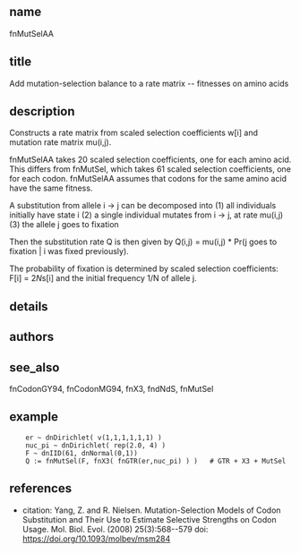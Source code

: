 ## name
fnMutSelAA

## title
Add mutation-selection balance to a rate matrix -- fitnesses on amino acids

## description
Constructs a rate matrix from scaled selection coefficients w[i] and
mutation rate matrix mu(i,j).

fnMutSelAA takes 20 scaled selection coefficients, one for each amino acid.
This differs from fnMutSel, which takes 61 scaled selection coefficients,
one for each codon.  fnMutSelAA assumes that codons for the same amino acid
have the same fitness.

A substitution from allele i -> j can be decomposed into
 (1) all individuals initially have state i
 (2) a single individual mutates from i -> j, at rate mu(i,j)
 (3) the allele j goes to fixation

Then the substitution rate Q is then given by
  Q(i,j) = mu(i,j) * Pr(j goes to fixation | i was fixed previously).

The probability of fixation is determined by scaled selection coefficients:
  F[i] = 2*N*s[i]
and the initial frequency 1/N of allele j.

## details
## authors
## see_also
fnCodonGY94, fnCodonMG94, fnX3, fndNdS, fnMutSel

## example
        er ~ dnDirichlet( v(1,1,1,1,1,1) )
        nuc_pi ~ dnDirichlet( rep(2.0, 4) )
        F ~ dnIID(61, dnNormal(0,1))
        Q := fnMutSel(F, fnX3( fnGTR(er,nuc_pi) ) )   # GTR + X3 + MutSel

## references
- citation: Yang, Z. and R. Nielsen. Mutation-Selection Models of Codon
      Substitution and Their Use to Estimate Selective Strengths on Codon
      Usage.  Mol. Biol. Evol. (2008) 25(3):568--579
  doi: https://doi.org/10.1093/molbev/msm284
